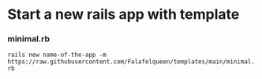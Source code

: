 # Start a new rails app with template

### minimal.rb
`rails new name-of-the-app -m https://raw.githubusercontent.com/Falafelqueen/templates/main/minimal.rb`
